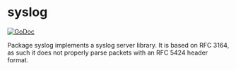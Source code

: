 # syslog

[![GoDoc](https://godoc.org/github.com/builtdock/builtdock/logger/syslog?status.svg)](https://godoc.org/github.com/builtdock/builtdock/logger/syslog)

Package syslog implements a syslog server library. It is based on RFC 3164, as 
such it does not properly parse packets with an RFC 5424 header format.
